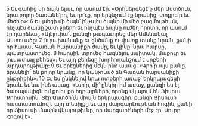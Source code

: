 5 Եւ գահից մի ձայն ելաւ, որ ասում էր. «Օրհներգեցէ՛ք մեր Աստծուն, նրա բոլոր ծառանե՛րդ, եւ դո՛ւք, որ երկնչում էք նրանից, փոքրե՛ր եւ մեծե՛ր»: 6 Եւ լսեցի մի ձայն՝ ինչպէս ձայնը մի մեծ բազմութեան, ինչպէս ձայնը շատ ջրերի եւ ինչպէս ձայնը ուժեղ որոտի, որ ասում էր դարձեալ. «Ալէլուիա՜. քանզի թագաւորեց մեր Ամենակալ Աստուածը: 7 Ուրախանանք եւ ցնծանք ու փառք տանք նրան, քանի որ հասաւ Գառան հարսանիքի ժամը, եւ կինը՝ նրա հարսը, պատրաստուեց. 8 հարսին տրուեց հագնելու սպիտակ, մաքուր եւ լուսափայլ բեհեզ»: Եւ այդ բեհեզը խորհրդանշում է սրբերի արդարութիւնը: 9 Եւ երէցներից մէկն ինձ ասաց. «Գրի՛ր այս բանը. երանելի՜ են բոլոր նրանք, որ կանչուած են Գառան հարսանիքի ընթրիքին»: 10 Եւ ես ընկնելով նրա ոտքերի առաջ՝ երկրպագեցի նրան. եւ նա ինձ ասաց. «Լսի՛ր, մի՛ ընկիր իմ առաջ, քանզի ես էլ ծառայակիցն եմ քո եւ քո եղբայրների, որոնք վկայում են Յիսուս Քրիստոսին: Տէր Աստծո՛ւն միայն երկրպագիր. քանզի Յիսուսի հաստատումով է այդ տեսիլքը եւ այդ մարգարէութեան հոգին, քանի որ Յիսուսի մասին վկայութիւնը, որ մարգարէների մէջ էր, Սուրբ Հոգով է»:

